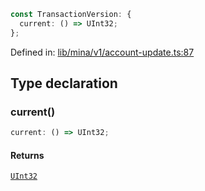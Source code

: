 ```ts
const TransactionVersion: {
  current: () => UInt32;
};
```

Defined in: [lib/mina/v1/account-update.ts:87](https://github.com/o1-labs/o1js/blob/89b7d1522af805d6d4c45a96d7a9cbc29a457aec/src/lib/mina/v1/account-update.ts#L87)

## Type declaration

### current()

```ts
current: () => UInt32;
```

#### Returns

[`UInt32`](../classes/UInt32.md)

